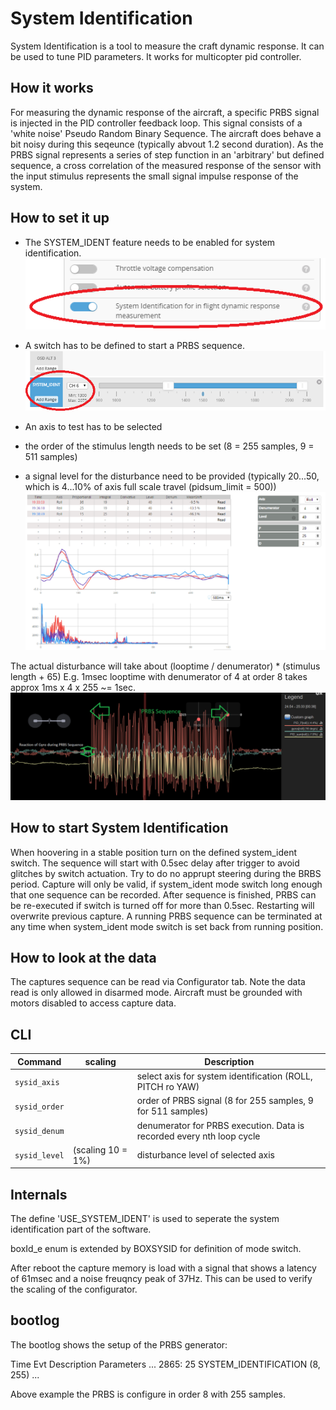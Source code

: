 # System Identification

System Identification is a tool to measure the craft dynamic response. It can be used to tune PID parameters. It works for multicopter pid controller.

## How it works

For measuring the dynamic response of the aircraft, a specific PRBS signal is injected in the PID controller feedback loop.
This signal consists of a 'white noise' Pseudo Random Binary Sequence. The aircraft does behave a bit noisy during this seqeunce (typically abvout 1.2 second duration).
As the PRBS signal represents a series of step function in an 'arbitrary' but defined sequence, a cross correlation of the measured response of the sensor with the input stimulus represents the small signal impulse response of the system.

## How to set it up

* The SYSTEM_IDENT feature needs to be enabled for system identification. 
![SYSTEM_IDENT feature enable](Screenshots/sysid_feature_enable.png)

* A switch has to be defined to start a PRBS sequence.
![SYSTEM_IDENT mode switch](Screenshots/sysid_mode_setup.png)

* An axis to test has to be selected
* the order of the stimulus length needs to be set (8 = 255 samples, 9 = 511 samples)
* a signal level for the disturbance need to be provided (typically 20...50, which is 4...10% of axis full scale travel (pidsum_limit = 500))
![SYSTEM_IDENT setup and read tab](Screenshots/sysid_sample_capture.png)


The actual disturbance will take about (looptime / denumerator) * (stimulus length + 65) 
E.g. 1msec looptime with denumerator of 4 at order 8 takes approx 1ms x 4 x 255 ~= 1sec.
![SYSTEM_IDENT setup and read tab](Screenshots/sysid_blackboxplot.png)



## How to start System Identification

When hoovering in a stable position turn on the defined system_ident switch. The sequence will start with  0.5sec delay after trigger to avoid glitches by switch actuation. Try to do no apprupt steering during the BRBS period. Capture will only be valid, if system_ident mode switch long enough that one sequence can be recorded.
After sequence is finished, PRBS can be re-executed if switch is turned off for more than 0.5sec. Restarting will overwrite previous capture.
A running PRBS sequence can be terminated at any time when system_ident mode switch is set back from running position.

## How to look at the data

The captures sequence can be read via Configurator tab.
Note the data read is only allowed in disarmed mode. Aircraft must be grounded with motors disabled to access capture data.


## CLI
 
| Command | scaling  | Description |
|-------------------------------------------|-----------------|-------------------------------|
| `sysid_axis`  |   | select axis for system identification (ROLL, PITCH ro YAW)  |
| `sysid_order` |   |  order of PRBS signal  (8  for 255 samples, 9 for 511 samples)|
| `sysid_denum` |   | denumerator for PRBS execution. Data is recorded every nth loop cycle | 
| `sysid_level` |  (scaling 10 = 1%)| disturbance level of selected axis |


## Internals

The define 'USE_SYSTEM_IDENT' is used to seperate the system identification part of the software.

boxId_e enum is extended by BOXSYSID for definition of mode switch.

After reboot the capture memory is load with a signal that shows a latency of 61msec and a noise freuqncy peak of 37Hz. This can be used to verify the scaling of the configurator.

## bootlog

The bootlog shows the setup of the PRBS generator:
 
Time Evt            Description  Parameters
...
2865: 25  SYSTEM_IDENTIFICATION  (8, 255)
...

Above example the PRBS is configure in order 8 with 255 samples.
